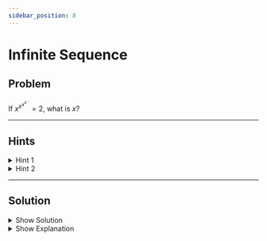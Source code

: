 ```yaml
---
sidebar_position: 8
---
```


# Infinite Sequence

## Problem

<p style={{ fontSize: "1.2rem", fontStyle: "italic" }}>

If $x^{x^{x^{x^{\dots}}}} = 2$, what is $x$?

</p>

---

## Hints

<details>
  <summary>Hint 1</summary>

  Think about defining the infinite power tower as a variable.
</details>

<details>
  <summary>Hint 2</summary>

  Let $y = x^{x^{x^{\dots}}}$ and write an equation in terms of $y$.
</details>

---

## Solution

<details>
  <summary className="show-sol">Show Solution</summary>

  $\sqrt{2}$
</details>

<details>
  <summary className="show-sol">Show Explanation</summary>

  Let’s carefully break this down. The expression is:
  
  $$
  x^{x^{x^{x^{\dots}}}}
  $$
  
  which means an **infinite stack of exponentials** with $x$ repeating over and over. Because it goes on forever, let’s name the entire tower $y$. So we write:
  
  $$
  y = x^{x^{x^{x^{\dots}}}}
  $$
  
  But notice that the part in the exponent (the tower after the first $x$) is exactly the **same** tower again — still $y$. Therefore:
  
  $$
  y = x^y
  $$
  
  From the problem, we know the whole tower equals 2:
  
  $$
  y = 2
  $$
  
  So substitute:
  
  $$
  2 = x^2
  $$
  
  Solving for $x$ gives:
  
  $$
  x = \sqrt{2}
  $$
  
  So the value of $x$ must be $\sqrt{2}$.
</details>